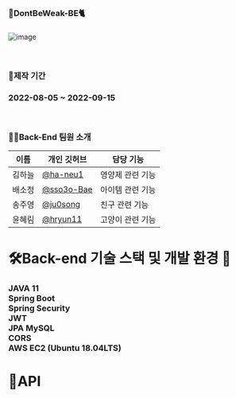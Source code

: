 ### :pill:DontBeWeak-BE:cat2:

<h3></h3>

![image](https://user-images.githubusercontent.com/107821879/189889783-88ce54db-bd70-40c9-a9e8-7d179e96c6fd.jpg)
</br></br></br>


### 📆제작 기간
<h3>2022-08-05 ~ 2022-09-15</h3></br>

### 👩‍💻Back-End 팀원 소개
|이름|개인 깃허브|담당 기능|
|------|---|---|
|김하늘|[@ha-neu1](https://github.com/ha-neu1)|영양제 관련 기능|
|배소정|[@sso3o-Bae](https://github.com/sso3o-Bae)|아이템 관련 기능|
|송주영|[@ju0song](https://github.com/ju0song)|친구 관련 기능|
|윤혜림|[@hryun11](https://github.com/hryun11)|고양이 관련 기능|

# 🛠Back-end 기술 스택 및 개발 환경 🔨
<h3>JAVA 11<br>
Spring Boot<br>
Spring Security<br>
JWT<br>
JPA
MySQL<br>
CORS<br>
AWS EC2 (Ubuntu 18.04LTS)<br></h3>

# 🔗API
